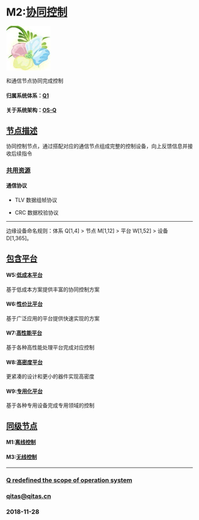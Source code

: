 ﻿# M2:[协同控制](https://github.com/OS-Q/M2) 

[![sites](OS-Q/OS-Q.png)](http://www.OS-Q.com)

和通信节点协同完成控制

#### 归属系统体系：[Q1](https://github.com/OS-Q/Q1)

#### 关于系统架构：[OS-Q](https://github.com/OS-Q/OS-Q)

## [节点描述](https://github.com/OS-Q/M2/wiki) 

协同控制节点，通过搭配对应的通信节点组成完整的控制设备，向上反馈信息并接收后续指令

### [共用资源](https://github.com/OS-Q/M2/wiki/src) 

#### 通信协议

- TLV 数据组帧协议

- CRC 数据校验协议

---

边缘设备命名规则：体系 Q[1,4] > 节点 M[1,12] > 平台 W[1,52] > 设备 D[1,365]。

## [包含平台](https://github.com/OS-Q/M2/wiki/index) 

#### W5:[低成本平台](https://github.com/OS-Q/W5)

基于低成本方案提供丰富的协同控制方案

#### W6:[性价比平台](https://github.com/OS-Q/W6)

基于广泛应用的平台提供快速实现的方案

#### W7:[高性能平台](https://github.com/OS-Q/W7)

基于各种高性能处理平台完成对应控制

#### W8:[高密度平台](https://github.com/OS-Q/W8)

更紧凑的设计和更小的器件实现高密度

#### W9:[专用化平台](https://github.com/OS-Q/W9)

基于各种专用设备完成专用领域的控制


## [同级节点](https://github.com/OS-Q/M2/wiki/index)

#### M1:[离线控制](https://github.com/OS-Q/M1)

#### M3:[无线控制](https://github.com/OS-Q/M3)


---

###  [Q redefined the scope of operation system](http://www.OS-Q.com)
###  qitas@qitas.cn
###  2018-11-28

